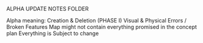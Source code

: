 ALPHA UPDATE NOTES FOLDER

Alpha meaning:
Creation & Deletion (PHASE I)
Visual & Physical Errors / Broken Features
Map might not contain everything promised in the concept plan
Everything is Subject to change